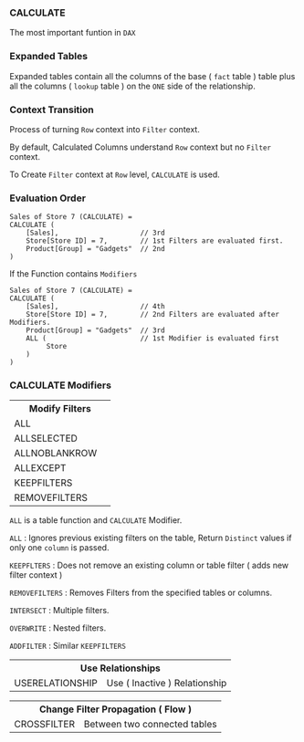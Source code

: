 ### CALCULATE

The most important funtion in `DAX`

### Expanded Tables

Expanded tables contain all the columns of the base ( `fact` table ) table plus all the columns ( `lookup` table ) on the `ONE` side of the relationship.

### Context Transition

Process of turning `Row` context into `Filter` context.

By default, Calculated Columns understand `Row` context but no `Filter` context.

To Create `Filter` context at `Row` level, `CALCULATE` is used. 

### Evaluation Order 

```
Sales of Store 7 (CALCULATE) = 
CALCULATE (
    [Sales],                    // 3rd
    Store[Store ID] = 7,        // 1st Filters are evaluated first.
    Product[Group] = "Gadgets"  // 2nd
)
```

If the Function contains `Modifiers`

```
Sales of Store 7 (CALCULATE) = 
CALCULATE (
    [Sales],                    // 4th
    Store[Store ID] = 7,        // 2nd Filters are evaluated after Modifiers.
    Product[Group] = "Gadgets"  // 3rd
    ALL (                       // 1st Modifier is evaluated first
         Store                  
    )
)
```

### CALCULATE Modifiers

<table>
    <tr><th colspan=2>Modify Filters</th></tr>
    <tr><td>ALL</td><td></td></tr>
    <tr><td>ALLSELECTED</td><td></td></tr>
    <tr><td>ALLNOBLANKROW</td><td></td></tr>
    <tr><td>ALLEXCEPT</td><td></td></tr>
    <tr><td>KEEPFILTERS</td><td></td></tr>
    <tr><td>REMOVEFILTERS</td><td></td></tr>
</table>

`ALL` is a table function and `CALCULATE` Modifier.

`ALL` : Ignores  previous existing filters on the table, Return `Distinct` values if only one `column` is passed.

`KEEPFLTERS` : Does not remove an existing column or table filter ( adds new filter context )

`REMOVEFILTERS` : Removes Filters from the specified tables or columns.

`INTERSECT` : Multiple filters.

`OVERWRITE` : Nested filters. 

`ADDFILTER` : Similar `KEEPFILTERS`

<table>
    <tr><th colspan=2>Use Relationships</th></tr>
    <tr><td>USERELATIONSHIP</td><td>Use ( Inactive ) Relationship</td></tr>   
</table>

<table>
    <tr><th colspan=2>Change Filter Propagation ( Flow )</th></tr>
    <tr><td>CROSSFILTER</td><td>Between two connected tables</td></tr>   
</table>
